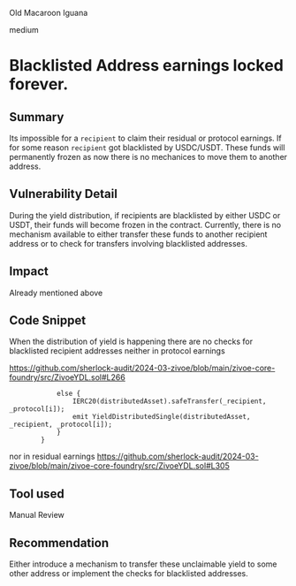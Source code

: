 Old Macaroon Iguana

medium

# Blacklisted Address earnings locked forever.

## Summary
Its impossible for a `recipient` to claim their residual or protocol earnings. If for some reason `recipient` got blacklisted by USDC/USDT. These funds will permanently frozen as now there is no mechanices to move them to another address.
## Vulnerability Detail

During the yield distribution, if recipients are blacklisted by either USDC or USDT, their funds will become frozen in the contract. Currently, there is no mechanism available to either transfer these funds to another recipient address or to check for transfers involving blacklisted addresses.

## Impact
Already mentioned above
## Code Snippet
When the distribution of yield is happening there are no checks for blacklisted recipient addresses neither in protocol earnings 

 https://github.com/sherlock-audit/2024-03-zivoe/blob/main/zivoe-core-foundry/src/ZivoeYDL.sol#L266   

```solidity
            else {
                IERC20(distributedAsset).safeTransfer(_recipient, _protocol[i]);
                emit YieldDistributedSingle(distributedAsset, _recipient, _protocol[i]);
            }
        }
```
nor in residual earnings
https://github.com/sherlock-audit/2024-03-zivoe/blob/main/zivoe-core-foundry/src/ZivoeYDL.sol#L305

## Tool used

Manual Review

## Recommendation
Either introduce a mechanism to transfer these unclaimable yield to some other address or implement the checks for blacklisted addresses.